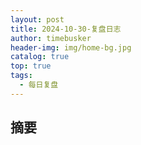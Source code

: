 ```yaml
---
layout: post
title: 2024-10-30-复盘日志
author: timebusker
header-img: img/home-bg.jpg
catalog: true
top: true
tags:
  - 每日复盘
---
```

## 摘要






